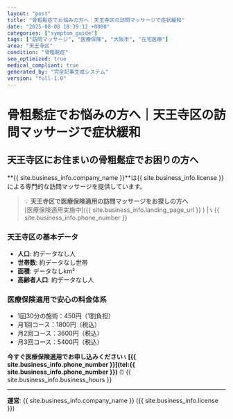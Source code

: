 ```yaml
---
layout: "post"
title: "骨粗鬆症でお悩みの方へ｜天王寺区の訪問マッサージで症状緩和"
date: "2025-08-08 18:39:12 +0000"
categories: ["symptom_guide"]
tags: ["訪問マッサージ", "医療保険", "大阪市", "在宅医療"]
area: "天王寺区"
condition: "骨粗鬆症"
seo_optimized: true
medical_compliant: true
generated_by: "完全記事生成システム"
version: "full-1.0"
---
```



# 骨粗鬆症でお悩みの方へ｜天王寺区の訪問マッサージで症状緩和

## 天王寺区にお住まいの骨粗鬆症でお困りの方へ

**{{ site.business_info.company_name }}**は{{ site.business_info.license }}による専門的な訪問マッサージを提供しています。

> 💡 **天王寺区で医療保険適用の訪問マッサージをお探しの方へ**  
> [医療保険適用実施中]({{ site.business_info.landing_page_url }} ) | 📞 {{ site.business_info.phone_number }}

### 天王寺区の基本データ
- **人口**: 約データなし人
- **世帯数**: 約データなし世帯
- **面積**: データなしkm²
- **高齢者人口**: 約データなし人

### 医療保険適用で安心の料金体系
- 1回30分の施術：450円（1割負担）
- 月1回コース：1800円（税込）
- 月2回コース：3600円（税込）
- 月3回コース：5400円（税込）

**今すぐ医療保険適用でお申し込みください**
📞 **[{{ site.business_info.phone_number }}](tel:{{ site.business_info.phone_number }})**
⏰ {{ site.business_info.business_hours }}

---
**運営**: {{ site.business_info.company_name }} ({{ site.business_info.license }})

